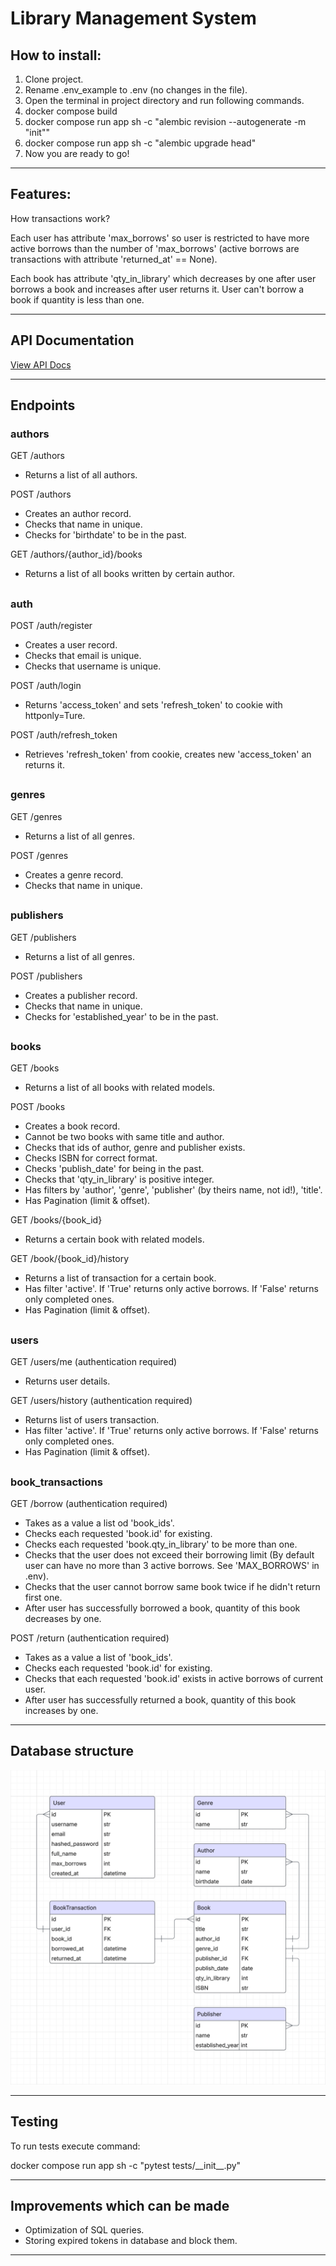 # Library Management System

## How to install:

1) Clone project.
2) Rename .env_example to .env (no changes in the file).
3) Open the terminal in project directory and run following commands.
4) docker compose build
5) docker compose run app sh -c "alembic revision --autogenerate -m "init""
6) docker compose run app sh -c "alembic upgrade head" 
7) Now you are ready to go!

***

## Features:

How transactions work? 
<p>Each user has attribute 'max_borrows' so user is restricted to have more active borrows than the number of 'max_borrows' (active borrows are transactions with attribute 'returned_at' == None).</p>
<p>Each book has attribute 'qty_in_library' which decreases by one after user borrows a book and increases after user returns it. User can't borrow a book if quantity is less than one.</p>

***

## API Documentation
[View API Docs](https://nero1933.github.io/library-management-system/)

***

## Endpoints

### authors

GET /authors
* Returns a list of all authors.

POST /authors
* Creates an author record.
* Checks that name in unique. 
* Checks for 'birthdate' to be in the past.

GET /authors/{author_id}/books
* Returns a list of all books written by certain author.

##

### auth

POST /auth/register
* Creates a user record.
* Checks that email is unique.
* Checks that username is unique.

POST /auth/login
* Returns 'access_token' and sets 'refresh_token' to cookie with httponly=Ture.

POST /auth/refresh_token
* Retrieves 'refresh_token' from cookie, creates new 'access_token' an returns it.

##

### genres

GET /genres
* Returns a list of all genres.

POST /genres
* Creates a genre record.
* Checks that name in unique. 

##

### publishers

GET /publishers
* Returns a list of all genres.

POST /publishers
* Creates a publisher record.
* Checks that name in unique. 
* Checks for 'established_year' to be in the past.


##

### books

GET /books
* Returns a list of all books with related models.

POST /books
* Creates a book record.
* Cannot be two books with same title and author.
* Checks that ids of author, genre and publisher exists.
* Checks ISBN for correct format.
* Checks 'publish_date' for being in the past.
* Checks that 'qty_in_library' is positive integer.
* Has filters by 'author', 'genre', 'publisher' (by theirs name, not id!), 'title'.
* Has Pagination (limit & offset).

GET /books/{book_id}
* Returns a certain book with related models.

GET /book/{book_id}/history
* Returns a list of transaction for a certain book.
* Has filter 'active'. If 'True' returns only active borrows. If 'False' returns only completed ones.
* Has Pagination (limit & offset).

##

### users

GET /users/me (authentication required)
* Returns user details.

GET /users/history (authentication required)
* Returns list of users transaction.
* Has filter 'active'. If 'True' returns only active borrows. If 'False' returns only completed ones.
* Has Pagination (limit & offset).

##

### book_transactions

GET /borrow (authentication required)
* Takes as a value a list od 'book_ids'.
* Checks each requested 'book.id' for existing.
* Checks each requested 'book.qty_in_library' to be more than one.
* Checks that the user does not exceed their borrowing limit (By default user can have no more than 3 active borrows. See 'MAX_BORROWS' in .env).
* Checks that the user cannot borrow same book twice if he didn't return first one.
* After user has successfully borrowed a book, quantity of this book decreases by one. 

POST /return (authentication required)
* Takes as a value a list of 'book_ids'.
* Checks each requested 'book.id' for existing.
* Checks that each requested 'book.id' exists in active borrows of current user.
* After user has successfully returned a book, quantity of this book increases by one. 

***

## Database structure

![db structure](db_structure.png)

***

## Testing

To run tests execute command:
<p>docker compose run app sh -c "pytest tests/__init__.py"</p>

***

## Improvements which can be made

* Optimization of SQL queries.
* Storing expired tokens in database and block them.

***
